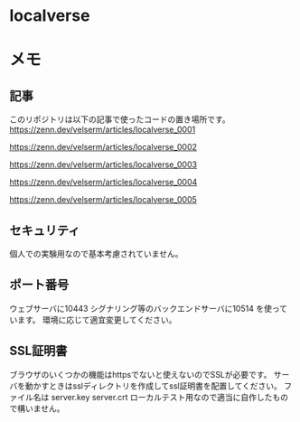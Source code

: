 # localverse


# メモ

## 記事
このリポジトリは以下の記事で使ったコードの置き場所です。
https://zenn.dev/velserm/articles/localverse_0001

https://zenn.dev/velserm/articles/localverse_0002

https://zenn.dev/velserm/articles/localverse_0003

https://zenn.dev/velserm/articles/localverse_0004

https://zenn.dev/velserm/articles/localverse_0005



## セキュリティ
個人での実験用なので基本考慮されていません。

## ポート番号
ウェブサーバに10443
シグナリング等のバックエンドサーバに10514
を使っています。
環境に応じて適宜変更してください。


## SSL証明書
ブラウザのいくつかの機能はhttpsでないと使えないのでSSLが必要です。
サーバを動かすときはsslディレクトリを作成してssl証明書を配置してください。
ファイル名は
server.key
server.crt
ローカルテスト用なので適当に自作したもので構いません。





